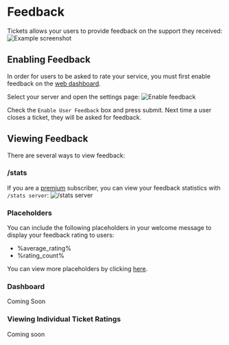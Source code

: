 # Feedback
Tickets allows your users to provide feedback on the support they received:
![Example screenshot](/img/feedback_example.webp)

## Enabling Feedback
In order for users to be asked to rate your service, you must first enable feedback on the [web dashboard](./dashboard.md). 

Select your server and open the settings page:
![Enable feedback](/img/enable_feedback.webp)

Check the `Enable User Feedback` box and press submit.
Next time a user closes a ticket, they will be asked for feedback.

## Viewing Feedback
There are several ways to view feedback:

### /stats
If you are a [premium](https://ticketsbot.net/premium) subscriber, you can view your feedback statistics with `/stats server`:
![/stats server](/img/feedback_stats.webp)

### Placeholders
You can include the following placeholders in your welcome message to display your feedback rating to users:
- %average_rating%
- %rating_count%

You can view more placeholders by clicking [here](./placeholders.md).

### Dashboard
Coming Soon

### Viewing Individual Ticket Ratings
Coming soon
